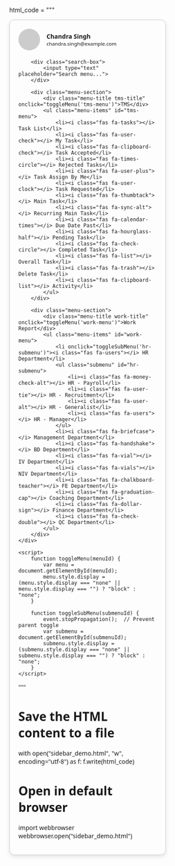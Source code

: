 html_code = """
<!DOCTYPE html>
<html lang="en">
<head>
    <meta charset="UTF-8">
    <title>Sidebar Demo</title>
    <link rel="stylesheet" href="https://cdnjs.cloudflare.com/ajax/libs/font-awesome/6.5.0/css/all.min.css">
    <style>
        .sidebar {
            width: 320px;
            background-color: #fdfdfd;
            padding: 20px;
            font-family: 'Segoe UI', Tahoma, Geneva, Verdana, sans-serif;
            border: 1px solid #ccc;
            border-radius: 12px;
            box-shadow: 0 4px 10px rgba(0, 0, 0, 0.1);
        }
        .profile-card {
            display: flex;
            align-items: center;
            margin-bottom: 20px;
        }
        .profile-pic {
            width: 50px;
            height: 50px;
            background-color: #ccc;
            border-radius: 50%;
            margin-right: 15px;
            background-image: url('https://via.placeholder.com/50');
            background-size: cover;
        }
        .profile-info {
            font-size: 14px;
        }
        .search-box {
            margin-bottom: 15px;
        }
        .search-box input {
            width: 100%;
            padding: 8px 12px;
            border-radius: 6px;
            border: 1px solid #ccc;
        }
        .menu-section {
            margin-bottom: 20px;
        }
        .menu-title {
            cursor: pointer;
            font-weight: bold;
            padding: 12px 15px;
            border-radius: 8px;
            font-size: 16px;
            color: white;
        }
        .menu-items {
            margin-top: 10px;
            margin-left: 10px;
            display: none;
        }
        .menu-items li {
            margin: 6px 0;
            list-style: none;
            padding: 8px 12px;
            background-color: #fff;
            border-radius: 6px;
            border: 1px solid #e0e0e0;
            transition: background-color 0.3s, transform 0.2s;
            cursor: pointer;
        }
        .menu-items li:hover {
            background-color: #f0f8ff;
            transform: translateX(5px);
        }
        .submenu {
            display: none;
            margin-left: 20px;
            margin-top: 5px;
        }
        .submenu li {
            font-size: 14px;
            background-color: #f9f9f9;
        }
        .menu-items li i {
            margin-right: 8px;
        }
        .tms-title {
            background-color: #4CAF50;
        }
        .work-title {
            background-color: #2196F3;
        }
    </style>
</head>
<body>
    <div class="sidebar">
        <div class="profile-card">
            <div class="profile-pic"></div>
            <div class="profile-info">
                <strong>Chandra Singh</strong><br>
                <small>chandra.singh@example.com</small>
            </div>
        </div>

        <div class="search-box">
            <input type="text" placeholder="Search menu...">
        </div>

        <div class="menu-section">
            <div class="menu-title tms-title" onclick="toggleMenu('tms-menu')">TMS</div>
            <ul class="menu-items" id="tms-menu">
                <li><i class="fas fa-tasks"></i> Task List</li>
                <li><i class="fas fa-user-check"></i> My Task</li>
                <li><i class="fas fa-clipboard-check"></i> Task Accepted</li>
                <li><i class="fas fa-times-circle"></i> Rejected Tasks</li>
                <li><i class="fas fa-user-plus"></i> Task Assign By Me</li>
                <li><i class="fas fa-user-clock"></i> Task Requested</li>
                <li><i class="fas fa-thumbtack"></i> Main Task</li>
                <li><i class="fas fa-sync-alt"></i> Recurring Main Task</li>
                <li><i class="fas fa-calendar-times"></i> Due Date Past</li>
                <li><i class="fas fa-hourglass-half"></i> Pending Task</li>
                <li><i class="fas fa-check-circle"></i> Completed Task</li>
                <li><i class="fas fa-list"></i> Overall Task</li>
                <li><i class="fas fa-trash"></i> Delete Task</li>
                <li><i class="fas fa-clipboard-list"></i> Activity</li>
            </ul>
        </div>

        <div class="menu-section">
            <div class="menu-title work-title" onclick="toggleMenu('work-menu')">Work Report</div>
            <ul class="menu-items" id="work-menu">
                <li onclick="toggleSubMenu('hr-submenu')"><i class="fas fa-users"></i> HR Department</li>
                <ul class="submenu" id="hr-submenu">
                    <li><i class="fas fa-money-check-alt"></i> HR - Payroll</li>
                    <li><i class="fas fa-user-tie"></i> HR - Recruitment</li>
                    <li><i class="fas fa-user-alt"></i> HR - Generalist</li>
                    <li><i class="fas fa-users"></i> HR - Manager</li>
                </ul>
                <li><i class="fas fa-briefcase"></i> Management Department</li>
                <li><i class="fas fa-handshake"></i> BD Department</li>
                <li><i class="fas fa-vial"></i> IV Department</li>
                <li><i class="fas fa-vials"></i> NIV Department</li>
                <li><i class="fas fa-chalkboard-teacher"></i> FE Department</li>
                <li><i class="fas fa-graduation-cap"></i> Coaching Department</li>
                <li><i class="fas fa-dollar-sign"></i> Finance Department</li>
                <li><i class="fas fa-check-double"></i> QC Department</li>
            </ul>
        </div>
    </div>

    <script>
        function toggleMenu(menuId) {
            var menu = document.getElementById(menuId);
            menu.style.display = (menu.style.display === "none" || menu.style.display === "") ? "block" : "none";
        }

        function toggleSubMenu(submenuId) {
            event.stopPropagation();  // Prevent parent toggle
            var submenu = document.getElementById(submenuId);
            submenu.style.display = (submenu.style.display === "none" || submenu.style.display === "") ? "block" : "none";
        }
    </script>
</body>
</html>
"""

# Save the HTML content to a file
with open("sidebar_demo.html", "w", encoding="utf-8") as f:
    f.write(html_code)

# Open in default browser
import webbrowser
webbrowser.open("sidebar_demo.html")
